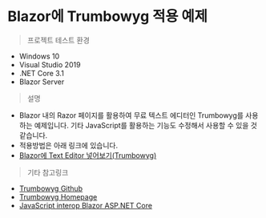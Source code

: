 # Blazor에 Trumbowyg 적용 예제

> 프로젝트 테스트 환경
- Windows 10
- Visual Studio 2019
- .NET Core 3.1
- Blazor Server

> 설명
- Blazor 내의 Razor 페이지를 활용하여 무료 텍스트 에디터인 Trumbowyg를 사용하는 예제입니다. 기타 JavaScript를 활용하는 기능도 수정해서 사용할 수 있을 것 같습니다.
- 적용방법은 아래 링크에 있습니다.
- [Blazor에 Text Editor 넣어보기(Trumbowyg)](https://www.notion.so/Blazor-Text-Editor-Trumbowyg-984660e9ec8943da84c7bb4270dcf8ba)

>기타 참고링크
- [Trumbowyg Github](https://github.com/Alex-D/Trumbowyg)
- [Trumbowyg Homepage](https://alex-d.github.io/Trumbowyg/)
- [JavaScript interop Blazor ASP.NET Core](https://docs.microsoft.com/ko-kr/aspnet/core/blazor/javascript-interop?view=aspnetcore-3.1)
